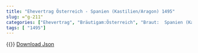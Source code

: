 ```yaml
---
title: "Ehevertrag Österreich - Spanien (Kastilien/Aragon) 1495"
slug: ="g-211"
categories: ["Ehevertrag", "Bräutigam:Österreich", "Braut:  Spanien (Kastilien/Aragon)", "Eheschließung vollzogen?:Ja", "verschiedenkonfessionelle Ehe?:Nein", "Dynastie Bräutigam:Habsburg (Österreich)", "Akteur Bräutigam:Habsburg (Österreich)", "Akteur Braut:Trastámara", "Textbezug?:nein", "Ständisch?:nein", "Ratifikation?:ja", "Sonstiges?:nein", "Bräutigam:Österreich", "Braut:  Spanien (Kastilien/Aragon)"]
tags: [ "1495"]
---
```

<!--more-->
{{<v102>}}
[Download Json](/vertraege/vertrag-211.json)